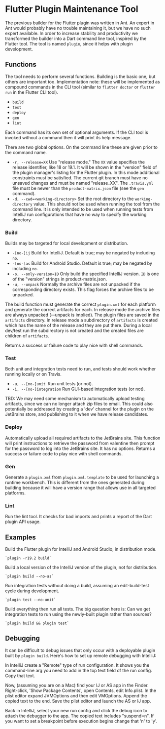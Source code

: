 
# Flutter Plugin Maintenance Tool

The previous builder for the Flutter plugin was written in Ant. An expert in Ant would probably have no trouble maintaining it, but we have no such expert available. In order to increase stability and productivity we transformed the builder into a Dart command line tool, inspired by the Flutter tool. The tool is named `plugin`, since it helps with plugin development.


## Functions

The tool needs to perform several functions. Building is the basic one, but others are important too. Implementation note: these will be implemented as compound commands in the CLI tool (similar to `flutter doctor` or `flutter run` in the Flutter CLI tool).



*   `build`
*   `test`
*   `deploy`
*   `gen`
*   `lint`

Each command has its own set of optional arguments. If the CLI tool is invoked without a command then it will print its help message.

There are two global options. On the command line these are given prior to the command name.



*   `-r, --release=XX`
Use "release mode." The `XX` value specifies the release identifier, like 18 or 19.1. It will be shown in the "version" field of the plugin manager's listing for the Flutter plugin. In this mode additional constraints must be satisfied. The current git branch must have no unsaved changes and must be named "release_XX". The `.travis.yml` file must be newer than the `product-matrix.json` file (see the `gen` command).
*   `-d, --cwd=<working-directory>`
Set the root directory to the `working-directory` value. This should not be used when running the tool from the command line. It is only intended to be used when running tests from IntelliJ run configurations that have no way to specify the working directory.


### Build

Builds may be targeted for local development or distribution.



*   `-[no-]ij`
Build for IntelliJ. Default is true; may be negated by including `no`.
*   `-[no-]as`
Build for Android Studio. Default is true; may be negated by including `no`.
*   `-o, --only-version=ID`
Only build the specified IntelliJ version. `ID` is one of the "version" strings in product-matrix.json.
*   `-u, --unpack`
Normally the archive files are not unpacked if the corresponding directory exists. This flag forces the archive files to be unpacked.


The build function must generate the correct `plugin.xml` for each platform and generate the correct artifacts for each. In release mode the archive files are always unpacked (--unpack is implied). The plugin files are saved in the `artifacts` directory. In release mode a subdirectory of `artifacts` is created which has the name of the release and they are put there. During a local dev/test run the subdirectory is not created and the created files are children of `artifacts`.

Returns a success or failure code to play nice with shell commands.


### Test

Both unit and integration tests need to run, and tests should work whether running locally or on Travis.



*   `-u, --[no-]unit
`Run unit tests (or not).
*   `-i, --[no-]integration`
Run GUI-based integration tests (or not).

TBD: We may need some mechanism to automatically upload testing artifacts, since we can no longer attach zip files to email. This could also potentially be addressed by creating a 'dev' channel for the plugin on the JetBrains store, and publishing to it when we have release candidates.


### Deploy

Automatically upload all required artifacts to the JetBrains site. This function will print instructions to retrieve the password from valentine then prompt for the password to log into the JetBrains site. It has no options. Returns a success or failure code to play nice with shell commands.


### Gen

Generate a `plugin.xml` from `plugin.xml.template` to be used for launching a runtime workbench. This is different from the ones generated during building because it will have a version range that allows use in all targeted platforms.


### Lint

Run the lint tool. It checks for bad imports and prints a report of the Dart plugin API usage.


## Examples

Build the Flutter plugin for IntelliJ and Android Studio, in distribution mode.

	`plugin -r19.2 build`

Build a local version of the IntelliJ version of the plugin, not for distribution.

	`plugin build --no-as`

Run integration tests without doing a build, assuming an edit-build-test cycle during development.

	`plugin test --no-unit`

Build everything then run all tests. The big question here is: Can we get integration tests to run using the newly-built plugin rather than sources?

	`plugin build && plugin test`

## Debugging

It can be difficult to debug issues that only occur with a deployable
plugin built by `plugin build`. Here's how to set up remote
debugging with IntelliJ:

In IntelliJ create a "Remote" type of run configuration. It 
shows you the command-line arg you need to add in the top 
text field of the run config. Copy that text.

Now, (assuming you are on a Mac) find your IJ or AS app in 
the Finder. Right-click, 'Show Package Contents', open 
Contents, edit Info.plist. In the plist editor expand 
JVMOptions and then edit VMOptions. Append the copied text 
to the end. Save the plist editor and launch the AS or IJ app.

Back in IntelliJ, select your new run config and click the 
debug icon to attach the debugger to the app. The copied 
text includes "suspend=n". If you want to set a breakpoint 
before execution begins change that 'n' to 'y'.
